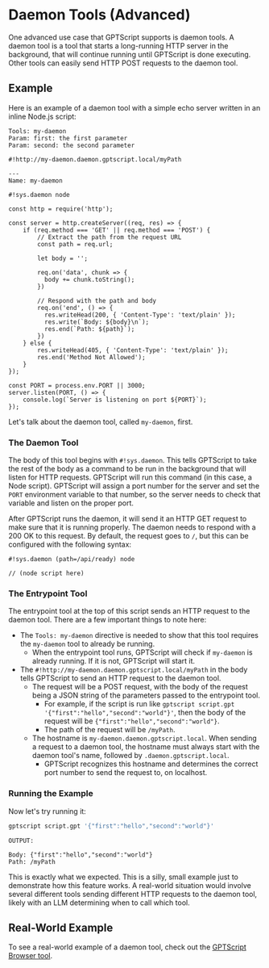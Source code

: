 # Daemon Tools (Advanced)

One advanced use case that GPTScript supports is daemon tools.
A daemon tool is a tool that starts a long-running HTTP server in the background, that will continue running until GPTScript is done executing.
Other tools can easily send HTTP POST requests to the daemon tool.

## Example

Here is an example of a daemon tool with a simple echo server written in an inline Node.js script:

```
Tools: my-daemon
Param: first: the first parameter
Param: second: the second parameter

#!http://my-daemon.daemon.gptscript.local/myPath

---
Name: my-daemon

#!sys.daemon node

const http = require('http');

const server = http.createServer((req, res) => {
    if (req.method === 'GET' || req.method === 'POST') {
        // Extract the path from the request URL
        const path = req.url;

        let body = '';

        req.on('data', chunk => {
          body += chunk.toString();
        })

        // Respond with the path and body
        req.on('end', () => {
          res.writeHead(200, { 'Content-Type': 'text/plain' });
          res.write(`Body: ${body}\n`);
          res.end(`Path: ${path}`);
        })
    } else {
        res.writeHead(405, { 'Content-Type': 'text/plain' });
        res.end('Method Not Allowed');
    }
});

const PORT = process.env.PORT || 3000;
server.listen(PORT, () => {
    console.log(`Server is listening on port ${PORT}`);
});
```

Let's talk about the daemon tool, called `my-daemon`, first.

### The Daemon Tool

The body of this tool begins with `#!sys.daemon`. This tells GPTScript to take the rest of the body as a command to be
run in the background that will listen for HTTP requests. GPTScript will run this command (in this case, a Node script).
GPTScript will assign a port number for the server and set the `PORT` environment variable to that number, so the
server needs to check that variable and listen on the proper port.

After GPTScript runs the daemon, it will send it an HTTP GET request to make sure that it is running properly.
The daemon needs to respond with a 200 OK to this request.
By default, the request goes to `/`, but this can be configured with the following syntax:

```
#!sys.daemon (path=/api/ready) node

// (node script here)
```

### The Entrypoint Tool

The entrypoint tool at the top of this script sends an HTTP request to the daemon tool.
There are a few important things to note here:

- The `Tools: my-daemon` directive is needed to show that this tool requires the `my-daemon` tool to already be running.
  - When the entrypoint tool runs, GPTScript will check if `my-daemon` is already running. If it is not, GPTScript will start it.
- The `#!http://my-daemon.daemon.gptscript.local/myPath` in the body tells GPTScript to send an HTTP request to the daemon tool.
  - The request will be a POST request, with the body of the request being a JSON string of the parameters passed to the entrypoint tool.
    - For example, if the script is run like `gptscript script.gpt '{"first":"hello","second":"world"}'`, then the body of the request will be `{"first":"hello","second":"world"}`.
    - The path of the request will be `/myPath`.
  - The hostname is `my-daemon.daemon.gptscript.local`. When sending a request to a daemon tool, the hostname must always start with the daemon tool's name, followed by `.daemon.gptscript.local`.
    - GPTScript recognizes this hostname and determines the correct port number to send the request to, on localhost.

### Running the Example

Now let's try running it:

```bash
gptscript script.gpt '{"first":"hello","second":"world"}'
```

```
OUTPUT:

Body: {"first":"hello","second":"world"}
Path: /myPath
```

This is exactly what we expected. This is a silly, small example just to demonstrate how this feature works.
A real-world situation would involve several different tools sending different HTTP requests to the daemon tool,
likely with an LLM determining when to call which tool.

## Real-World Example

To see a real-world example of a daemon tool, check out the [GPTScript Browser tool](https://github.com/gptscript-ai/browser).
